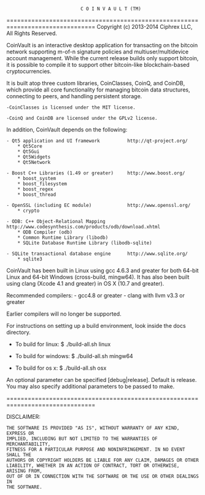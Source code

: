                               C O I N V A U L T (TM)
===============================================================================
Copyright (c) 2013-2014 Ciphrex LLC, All Rights Reserved.


CoinVault is an interactive desktop application for transacting on the bitcoin network
supporting m-of-n signature policies and multiuser/multidevice account management.
While the current release builds only support bitcoin, it is possible to compile it 
to support other bitcoin-like blockchain-based cryptocurrencies. 

It is built atop three custom libraries, CoinClasses, CoinQ, and CoinDB, which provide
all core functionality for managing bitcoin data structures, connecting to peers, and
handling persistent storage.

    -CoinClasses is licensed under the MIT license.

    -CoinQ and CoinDB are licensed under the GPLv2 license.


In addition, CoinVault depends on the following:

    - Qt5 application and UI framework          http://qt-project.org/
        * Qt5Core
        * Qt5Gui
        * Qt5Widgets
        * Qt5Network

    - Boost C++ Libraries (1.49 or greater)     http://www.boost.org/
        * boost_system
        * boost_filesystem
        * boost_regex
        * boost_thread

    - OpenSSL (including EC module)             http://www.openssl.org/
        * crypto

    - ODB: C++ Object-Relational Mapping        http://www.codesynthesis.com/products/odb/download.xhtml
        * ODB Compiler (odb)
        * Common Runtime Library (libodb)
        * SQLite Database Runtime Library (libodb-sqlite)

    - SQLite transactional database engine      http://www.sqlite.org/
        * sqlite3

CoinVault has been built in Linux using gcc 4.6.3 and greater for both 64-bit Linux
and 64-bit Windows (cross-build, mingw64). It has also been built using
clang (Xcode 4.1 and greater) in OS X (10.7 and greater).

Recommended compilers:
    - gcc4.8 or greater
    - clang with llvm v3.3 or greater

Earlier compilers will no longer be supported.

For instructions on setting up a build environment, look inside the docs directory.

- To build for linux:
    $ ./build-all.sh linux

- To build for windows:
    $ ./build-all.sh mingw64

- To build for os x:
    $ ./build-all.sh osx


An optional parameter can be specified [debug|release]. Default is release.
You may also specify additional parameters to be passed to make.

===============================================================================

DISCLAIMER:

    THE SOFTWARE IS PROVIDED "AS IS", WITHOUT WARRANTY OF ANY KIND, EXPRESS OR
    IMPLIED, INCLUDING BUT NOT LIMITED TO THE WARRANTIES OF MERCHANTABILITY,
    FITNESS FOR A PARTICULAR PURPOSE AND NONINFRINGEMENT. IN NO EVENT SHALL THE
    AUTHORS OR COPYRIGHT HOLDERS BE LIABLE FOR ANY CLAIM, DAMAGES OR OTHER
    LIABILITY, WHETHER IN AN ACTION OF CONTRACT, TORT OR OTHERWISE, ARISING FROM,
    OUT OF OR IN CONNECTION WITH THE SOFTWARE OR THE USE OR OTHER DEALINGS IN
    THE SOFTWARE.

